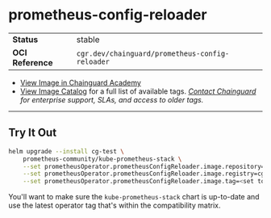 <!--monopod:start-->
# prometheus-config-reloader
| | |
| - | - |
| **Status** | stable |
| **OCI Reference** | `cgr.dev/chainguard/prometheus-config-reloader` |


* [View Image in Chainguard Academy](https://edu.chainguard.dev/chainguard/chainguard-images/reference/prometheus-config-reloader/overview/)
* [View Image Catalog](https://console.enforce.dev/images/catalog) for a full list of available tags.
*[Contact Chainguard](https://www.chainguard.dev/chainguard-images) for enterprise support, SLAs, and access to older tags.*

---
<!--monopod:end-->

## Try It Out

```sh
helm upgrade --install cg-test \
    prometheus-community/kube-prometheus-stack \
    --set prometheusOperator.prometheusConfigReloader.image.repository=chainguard/prometheus-config-reloader \
    --set prometheusOperator.prometheusConfigReloader.image.registry=cgr.dev \
    --set prometheusOperator.prometheusConfigReloader.image.tag=<set to the latest chainguard tag>
```

You'll want to make sure the `kube-prometheus-stack` chart is up-to-date and use the latest operator tag that's within the compatibility matrix.
